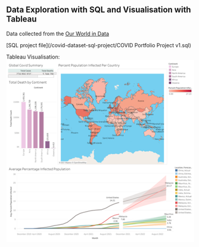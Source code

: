 ## Data Exploration with SQL and Visualisation with Tableau

Data collected from the [Our World in Data](https://ourworldindata.org/covid-deaths)

[SQL project file](/covid-dataset-sql-project/COVID Portfolio Project v1.sql)

Tableau Visualisation:
![Tableau dashboard](/assets/images/covid-tableau-dashboard.png)
